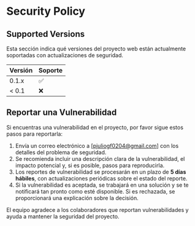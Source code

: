 # Security Policy

## Supported Versions

Esta sección indica qué versiones del proyecto web están actualmente soportadas con actualizaciones de seguridad.

| Versión | Soporte          |
| ------- | ---------------- |
| 0.1.x   | :white_check_mark: |
| < 0.1   | :x:                |

## Reportar una Vulnerabilidad

Si encuentras una vulnerabilidad en el proyecto, por favor sigue estos pasos para reportarla:

1. Envía un correo electrónico a [pjuliogf0204@gmail.com] con los detalles del problema de seguridad.
2. Se recomienda incluir una descripción clara de la vulnerabilidad, el impacto potencial y, si es posible, pasos para reproducirla.
3. Los reportes de vulnerabilidad se procesarán en un plazo de **5 días hábiles**, con actualizaciones periódicas sobre el estado del reporte.
4. Si la vulnerabilidad es aceptada, se trabajará en una solución y se te notificará tan pronto como esté disponible. Si es rechazada, se proporcionará una explicación sobre la decisión.

El equipo agradece a los colaboradores que reportan vulnerabilidades y ayuda a mantener la seguridad del proyecto.

